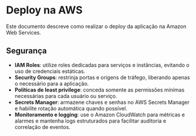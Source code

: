 # Deploy na AWS

Este documento descreve como realizar o deploy da aplicação na Amazon Web Services.

## Segurança

- **IAM Roles**: utilize roles dedicadas para serviços e instâncias, evitando o uso de credenciais estáticas.
- **Security Groups**: restrinja portas e origens de tráfego, liberando apenas o necessário para a aplicação.
- **Políticas de least privilege**: conceda somente as permissões mínimas necessárias para cada usuário ou serviço.
- **Secrets Manager**: armazene chaves e senhas no AWS Secrets Manager e habilite rotação automática quando possível.
- **Monitoramento e logging**: use o Amazon CloudWatch para métricas e alarmes e mantenha logs estruturados para facilitar auditoria e correlação de eventos.

